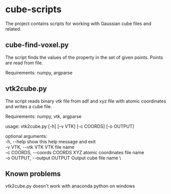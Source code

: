 # cube-scripts

The project contains scripts for working with Gaussian cube files and related.

cube-find-voxel.py
--------------------
The script finds the values of the property in the set of given points. Points are read from file.

Requirements: numpy, argparse

vtk2cube.py
--------------------
The script reads binary vtk file from adf and xyz file with atomic coordinates and writes a cube file.

Requirements: numpy, vtk, argparse

usage: vtk2cube.py [-h] [-v VTK] [-c COORDS] [-o OUTPUT]

optional arguments: \
  -h, --help            show this help message and exit \
  -v VTK, --vtk VTK     VTK file name \
  -c COORDS, --coords COORDS      XYZ atomic coordinates file name \
  -o OUTPUT, --output OUTPUT      Output cube file name \


Known problems
--------------------
vtk2cube.py doesn't work with anaconda python on windows

